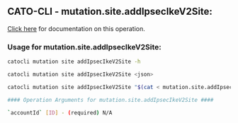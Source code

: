 
## CATO-CLI - mutation.site.addIpsecIkeV2Site:
[Click here](https://api.catonetworks.com/documentation/#mutation-mutation.site.addIpsecIkeV2Site) for documentation on this operation.

### Usage for mutation.site.addIpsecIkeV2Site:

```bash
catocli mutation site addIpsecIkeV2Site -h

catocli mutation site addIpsecIkeV2Site <json>

catocli mutation site addIpsecIkeV2Site "$(cat < mutation.site.addIpsecIkeV2Site.json)"

#### Operation Arguments for mutation.site.addIpsecIkeV2Site ####

`accountId` [ID] - (required) N/A    
